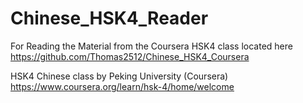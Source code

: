 # Chinese_HSK4_Reader
For Reading the Material from the Coursera HSK4 class located here
https://github.com/Thomas2512/Chinese_HSK4_Coursera


HSK4 Chinese class by Peking University (Coursera)
https://www.coursera.org/learn/hsk-4/home/welcome
